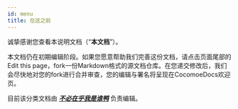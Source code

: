 ```yaml
---
id: menu
title: 在这之前
---
```


诚挚感谢您查看本说明文档（“**本文档**”）。

本文档仍在初期编辑阶段。如果您愿意帮助我们完善这份文档，请点击页面尾部的Edit this page，fork一份Markdown格式的源文档仓库。在您递交修改后，我们会尽快地对您的fork进行合并审查，您的编辑与署名将呈现在CocomoeDocs欢迎页。

目前该分类文档由 <u>***[不必在乎我是谁鸭](https://space.bilibili.com/21977351)***</u> 负责编辑。

